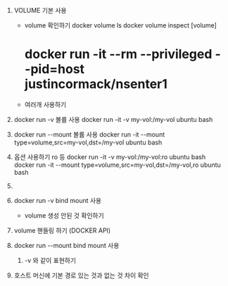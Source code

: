 1. VOLUME 기본 사용
   - volume 확인하기
     docker volume ls
     docker volume inspect [volume]
     # docker run -it --rm --privileged --pid=host justincormack/nsenter1
   - 여러개 사용하기
2. docker run -v 볼륨 사용
      docker run -it -v my-vol:/my-vol ubuntu bash
3. docker run --mount 볼륨 사용
      docker run -it --mount type=volume,src=my-vol,dst=/my-vol ubuntu bash
      
4. 옵션 사용하기 ro 등
      docker run -it -v my-vol:/my-vol:ro ubuntu bash
      docker run -it --mount type=volume,src=my-vol,dst=/my-vol,ro ubuntu bash
5. 
4. docker run -v bind mount 사용
   - volume 생성 안된 것 확인하기
5. volume 핸들링 하기 (DOCKER API)
6. docker run --mount bind mount 사용
   1. -v 와 같이 표현하기
7. 호스트 머신에 기본 경로 있는 것과 없는 것 차이 확인


